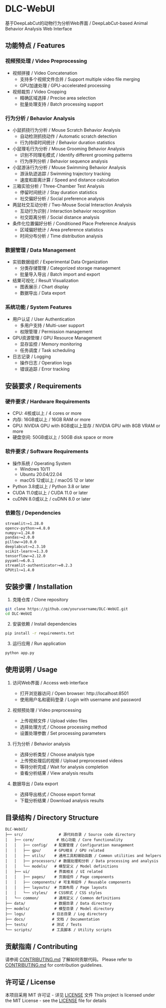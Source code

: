 # DLC-WebUI

基于DeepLabCut的动物行为分析Web界面 / DeepLabCut-based Animal Behavior Analysis Web Interface

## 功能特点 / Features

### 视频预处理 / Video Preprocessing
- 视频拼接 / Video Concatenation
  - 支持多个视频文件合并 / Support multiple video file merging
  - GPU加速处理 / GPU-accelerated processing
- 视频裁剪 / Video Cropping
  - 精确区域选择 / Precise area selection
  - 批量处理支持 / Batch processing support

### 行为分析 / Behavior Analysis
- 小鼠抓挠行为分析 / Mouse Scratch Behavior Analysis
  - 自动检测抓挠动作 / Automatic scratch detection
  - 行为持续时间统计 / Behavior duration statistics
- 小鼠理毛行为分析 / Mouse Grooming Behavior Analysis
  - 识别不同理毛模式 / Identify different grooming patterns
  - 行为序列分析 / Behavior sequence analysis
- 小鼠游泳行为分析 / Mouse Swimming Behavior Analysis
  - 游泳轨迹追踪 / Swimming trajectory tracking
  - 速度和距离计算 / Speed and distance calculation
- 三箱实验分析 / Three-Chamber Test Analysis
  - 停留时间统计 / Stay duration statistics
  - 社交偏好分析 / Social preference analysis
- 两鼠社交互动分析 / Two-Mouse Social Interaction Analysis
  - 互动行为识别 / Interaction behavior recognition
  - 社交距离分析 / Social distance analysis
- 条件化位置偏好分析 / Conditioned Place Preference Analysis
  - 区域偏好统计 / Area preference statistics
  - 时间分布分析 / Time distribution analysis

### 数据管理 / Data Management
- 实验数据组织 / Experimental Data Organization
  - 分类存储管理 / Categorized storage management
  - 批量导入导出 / Batch import and export
- 结果可视化 / Result Visualization
  - 图表展示 / Chart display
  - 数据导出 / Data export

### 系统功能 / System Features
- 用户认证 / User Authentication
  - 多用户支持 / Multi-user support
  - 权限管理 / Permission management
- GPU资源管理 / GPU Resource Management
  - 显存监控 / Memory monitoring
  - 任务调度 / Task scheduling
- 日志记录 / Logging
  - 操作日志 / Operation logs
  - 错误追踪 / Error tracking

## 安装要求 / Requirements

### 硬件要求 / Hardware Requirements
- CPU: 4核或以上 / 4 cores or more
- 内存: 16GB或以上 / 16GB RAM or more
- GPU: NVIDIA GPU with 8GB或以上显存 / NVIDIA GPU with 8GB VRAM or more
- 硬盘空间: 50GB或以上 / 50GB disk space or more

### 软件要求 / Software Requirements
- 操作系统 / Operating System
  - Windows 10/11
  - Ubuntu 20.04/22.04
  - macOS 12或以上 / macOS 12 or later
- Python 3.8或以上 / Python 3.8 or later
- CUDA 11.0或以上 / CUDA 11.0 or later
- cuDNN 8.0或以上 / cuDNN 8.0 or later

### 依赖包 / Dependencies
```bash
streamlit>=1.28.0
opencv-python>=4.8.0
numpy>=1.24.0
pandas>=2.0.0
pillow>=10.0.0
deeplabcut>=2.3.10
scikit-learn>=1.3.0
tensorflow>=2.12.0
pyyaml>=6.0.1
streamlit-authenticator>=0.2.3
GPUtil>=1.4.0
```

## 安装步骤 / Installation

1. 克隆仓库 / Clone repository
```bash
git clone https://github.com/yourusername/DLC-WebUI.git
cd DLC-WebUI
```

2. 安装依赖 / Install dependencies
```bash
pip install -r requirements.txt
```

3. 运行应用 / Run application
```bash
python app.py
```

## 使用说明 / Usage

1. 访问Web界面 / Access web interface
   - 打开浏览器访问 / Open browser: http://localhost:8501
   - 使用用户名和密码登录 / Login with username and password

2. 视频预处理 / Video preprocessing
   - 上传视频文件 / Upload video files
   - 选择处理方式 / Choose processing method
   - 设置处理参数 / Set processing parameters

3. 行为分析 / Behavior analysis
   - 选择分析类型 / Choose analysis type
   - 上传预处理后的视频 / Upload preprocessed videos
   - 等待分析完成 / Wait for analysis completion
   - 查看分析结果 / View analysis results

4. 数据导出 / Data export
   - 选择导出格式 / Choose export format
   - 下载分析结果 / Download analysis results

## 目录结构 / Directory Structure

```
DLC-WebUI/
├── src/                # 源代码目录 / Source code directory
│   ├── core/          # 核心功能 / Core functionality
│   │   ├── config/   # 配置管理 / Configuration management
│   │   ├── gpu/      # GPU相关 / GPU related
│   │   ├── utils/    # 通用工具和辅助函数 / Common utilities and helpers
│   │   ├── processors/ # 数据处理和分析 / Data processing and analysis
│   │   └── models/   # 模型定义 / Model definitions
│   ├── ui/           # 界面相关 / UI related
│   │   ├── pages/    # 页面组件 / Page components
│   │   ├── components/ # 可复用组件 / Reusable components
│   │   ├── layouts/  # 页面布局 / Page layouts
│   │   └── styles/   # CSS样式 / CSS styles
│   └── common/       # 通用定义 / Common definitions
├── data/             # 数据目录 / Data directory
├── models/           # 模型目录 / Model directory
├── logs/            # 日志目录 / Log directory
├── docs/            # 文档 / Documentation
├── tests/           # 测试 / Tests
└── scripts/         # 工具脚本 / Utility scripts
```

## 贡献指南 / Contributing

请参阅 [CONTRIBUTING.md](CONTRIBUTING.md) 了解如何贡献代码。
Please refer to [CONTRIBUTING.md](CONTRIBUTING.md) for contribution guidelines.

## 许可证 / License

本项目采用 MIT 许可证 - 详见 [LICENSE](LICENSE) 文件
This project is licensed under the MIT License - see the [LICENSE](LICENSE) file for details
